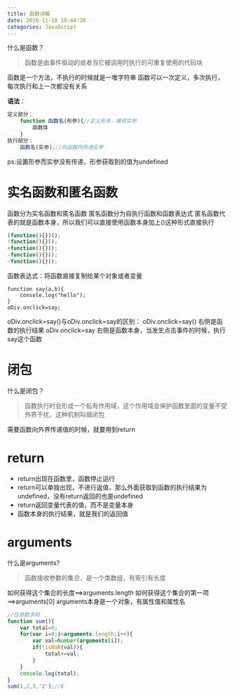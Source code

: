 ```yaml
---
title: 函数详解
date: 2016-11-18 18:44:20
categories: JavaScript
---
```


什么是函数？
> 函数是由事件驱动的或者当它被调用时执行的可重复使用的代码块

函数是一个方法，不执行的时候就是一堆字符串
函数可以一次定义，多次执行，每次执行和上一次都没有关系

**语法**：
```js
定义部分：
    function 函数名(形参){//定义形参，接收实参
        函数体
    }
执行部分：
    函数名(实参);//向函数内传递实参
```

ps:设置形参而实参没有传递，形参获取到的值为undefined

# 实名函数和匿名函数
函数分为实名函数和匿名函数
匿名函数分为自执行函数和函数表达式
匿名函数代表的就是函数本身，所以我们可以直接使用函数本身加上()这种形式直接执行
```js
(function(){})();
!function(){}();
+function(){}();
-function(){}();
~function(){}();
```

函数表达式：将函数直接复制给某个对象或者变量
```
function say(a,b){
    console.log("hello");
}
oDiv.onclick=say;
```

oDiv.onclick=say()与oDiv.onclick=say的区别：
oDiv.onclick=say()  右侧是函数的执行结果
oDiv.onclick=say    右侧是函数本身，当发生点击事件的时候，执行say这个函数

# 闭包
什么是闭包？
> 函数执行时会形成一个私有作用域，这个作用域会保护函数里面的变量不受外界干扰，这种机制叫做闭包

需要函数向外界传递值的时候，就要用到return

# return
- return出现在函数里，函数停止运行
- return可以单独出现，不进行返值，那么外面获取到函数的执行结果为undefined，没有return返回的也是undefined
- return返回变量代表的值，而不是变量本身
- 函数本身的执行结果，就是我们的返回值

# arguments
什么是arguments?
> 函数接收参数的集合，是一个类数组，有索引有长度

如何获得这个集合的长度==>arguments.length
如何获得这个集合的第一项==>arguments[0]
arguments本身是一个对象，有属性值和属性名

```js
//任意数求和
function sum(){
    var total=0;
    for(var i=0;i<arguments.length;i++){
        var val=Number(arguments[i]);
        if(!isNaN(val)){
            total+=val;
        }
    }
    console.log(total);
}
sum(1,2,3,'2');//8
```